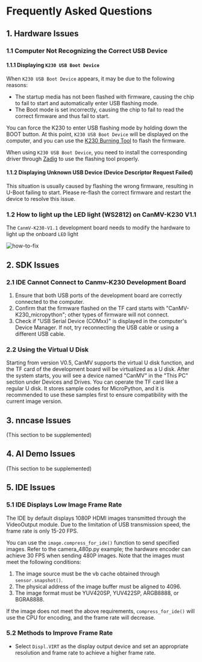 # Frequently Asked Questions

## 1. Hardware Issues

### 1.1 Computer Not Recognizing the Correct USB Device

#### 1.1.1 Displaying `K230 USB Boot Device`

When `K230 USB Boot Device` appears, it may be due to the following reasons:

- The startup media has not been flashed with firmware, causing the chip to fail to start and automatically enter USB flashing mode.
- The Boot mode is set incorrectly, causing the chip to fail to read the correct firmware and thus fail to start.

You can force the K230 to enter USB flashing mode by holding down the BOOT button. At this point, `K230 USB Boot Device` will be displayed on the computer, and you can use the [K230 Burning Tool](https://kendryte-download.canaan-creative.com/k230/downloads/burn_tool/) to flash the firmware.

When using `K230 USB Boot Device`, you need to install the corresponding driver through [Zadig](https://zadig.akeo.ie/) to use the flashing tool properly.

#### 1.1.2 Displaying Unknown USB Device (Device Descriptor Request Failed)

This situation is usually caused by flashing the wrong firmware, resulting in U-Boot failing to start. Please re-flash the correct firmware and restart the device to resolve this issue.

### 1.2 How to light up the LED light (WS2812) on CanMV-K230 V1.1

The `CanmV-K230-V1.1` development board needs to modify the hardware to light up the onboard `LED` light

![how-to-fix](https://developer.canaan-creative.com/api/post/attachment?id=435)

## 2. SDK Issues

### 2.1 IDE Cannot Connect to Canmv-K230 Development Board

1. Ensure that both USB ports of the development board are correctly connected to the computer.
1. Confirm that the firmware flashed on the TF card starts with "CanMV-K230_micropython"; other types of firmware will not connect.
1. Check if "USB Serial Device (COMxx)" is displayed in the computer's Device Manager. If not, try reconnecting the USB cable or using a different USB cable.

### 2.2 Using the Virtual U Disk

Starting from version V0.5, CanMV supports the virtual U disk function, and the TF card of the development board will be virtualized as a U disk. After the system starts, you will see a device named "CanMV" in the "This PC" section under Devices and Drives. You can operate the TF card like a regular U disk. It stores sample codes for MicroPython, and it is recommended to use these samples first to ensure compatibility with the current image version.

## 3. nncase Issues

(This section to be supplemented)

## 4. AI Demo Issues

(This section to be supplemented)

## 5. IDE Issues

### 5.1 IDE Displays Low Image Frame Rate

The IDE by default displays 1080P HDMI images transmitted through the VideoOutput module. Due to the limitation of USB transmission speed, the frame rate is only 15-20 FPS.

You can use the `image.compress_for_ide()` function to send specified images. Refer to the camera_480p.py example; the hardware encoder can achieve 30 FPS when sending 480P images. Note that the images must meet the following conditions:

1. The image source must be the vb cache obtained through `sensor.snapshot()`.
1. The physical address of the image buffer must be aligned to 4096.
1. The image format must be YUV420SP, YUV422SP, ARGB8888, or BGRA8888.

If the image does not meet the above requirements, `compress_for_ide()` will use the CPU for encoding, and the frame rate will decrease.

### 5.2 Methods to Improve Frame Rate

- Select `Displ.VIRT` as the display output device and set an appropriate resolution and frame rate to achieve a higher frame rate.
